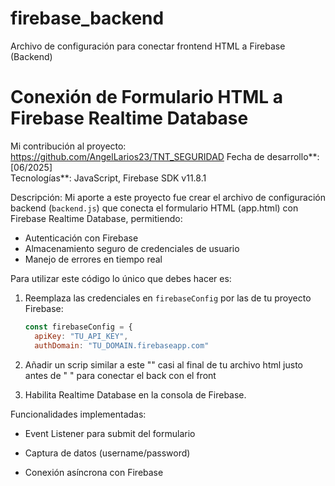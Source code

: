 # firebase_backend
Archivo de configuración para conectar frontend HTML a Firebase (Backend)

# Conexión de Formulario HTML a Firebase Realtime Database

 Mi contribución al proyecto: https://github.com/AngelLarios23/TNT_SEGURIDAD 
Fecha de desarrollo**: [06/2025]  
Tecnologías**: JavaScript, Firebase SDK v11.8.1

Descripción: 
Mi aporte a este proyecto fue crear el archivo de configuración backend (`backend.js`) que conecta el formulario HTML (app.html) con Firebase Realtime Database, permitiendo:
- Autenticación con Firebase
- Almacenamiento seguro de credenciales de usuario
- Manejo de errores en tiempo real

Para utilizar este código lo único que debes hacer es: 

1. Reemplaza las credenciales en `firebaseConfig` por las de tu proyecto Firebase:
   ```javascript
   const firebaseConfig = {
     apiKey: "TU_API_KEY",
     authDomain: "TU_DOMAIN.firebaseapp.com"

2. Añadir un scrip similar a este "<script type="module" src="./backend.js"></script>" casi al final de tu archivo html justo antes de " </body> "  para conectar el back con el front 

3. Habilita Realtime Database en la consola de Firebase.

 Funcionalidades implementadas:
- Event Listener para submit del formulario

- Captura de datos (username/password)

- Conexión asíncrona con Firebase
